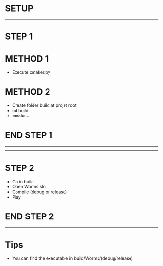 # SETUP

--------------------------------------------------
# STEP 1 

# METHOD 1
- Execute cmaker.py

# METHOD 2
- Create folder build at projet root
- cd build
- cmake ..

# END STEP 1
--------------------------------------------------

--------------------------------------------------
# STEP 2

- Go in build
- Open Worms.sln
- Compile (debug or release)
- Play

#  END STEP 2
--------------------------------------------------

# Tips
- You can find the executable in build/Worms/(debug/release)
